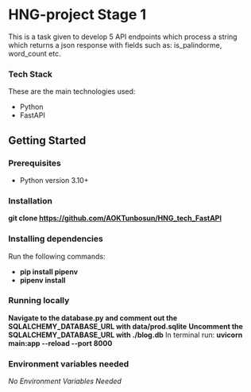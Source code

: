 # HNG-project Stage 1
This is a task given to develop 5 API endpoints which process a string which returns a json response with fields such as: is_palindorme, word_count etc.

### Tech Stack
These are the main technologies used:
- Python
- FastAPI

## Getting Started
### Prerequisites
- Python version 3.10+

### Installation
**git clone https://github.com/AOKTunbosun/HNG_tech_FastAPI**

### Installing dependencies
Run the following commands:
- **pip install pipenv**
- **pipenv install**

### Running locally
**Navigate to the database.py and comment out the SQLALCHEMY_DATABASE_URL with data/prod.sqlite**
**Uncomment the SQLALCHEMY_DATABASE_URL with ./blog.db**
In terminal run:
**uvicorn main:app --reload --port 8000**

### Environment variables needed
*No Environment Variables Needed*
